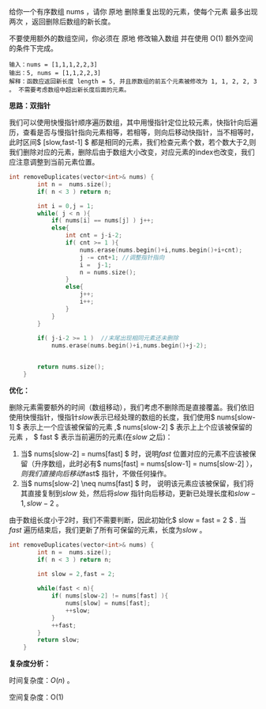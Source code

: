 给你一个有序数组 nums ，请你 原地 删除重复出现的元素，使每个元素 最多出现两次 ，返回删除后数组的新长度。

不要使用额外的数组空间，你必须在 原地 修改输入数组 并在使用 O(1) 额外空间的条件下完成。

```
输入：nums = [1,1,1,2,2,3]
输出：5, nums = [1,1,2,2,3]
解释：函数应返回新长度 length = 5, 并且原数组的前五个元素被修改为 1, 1, 2, 2, 3 。 不需要考虑数组中超出新长度后面的元素。
```



<b>思路：双指针</b>

我们可以使用快慢指针顺序遍历数组，其中用慢指针定位比较元素，快指针向后遍历，查看是否与慢指针指向元素相等，若相等，则向后移动快指针，当不相等时，此时区间$ [slow,fast-1] $ 都是相同的元素，我们检查元素个数，若个数大于2,则我们删除对应的元素，删除后由于数组大小改变，对应元素的index也改变，我们应注意调整到当前元素位置。

```c++
int removeDuplicates(vector<int>& nums) {
        int n =  nums.size();
        if( n < 3 ) return n;

        int i = 0,j = 1;
        while( j < n ){
            if( nums[i] == nums[j] ) j++;
            else{
                int cnt = j-i-2;
                if( cnt >= 1 ){
                    nums.erase(nums.begin()+i,nums.begin()+i+cnt);
                    j -= cnt+1; //调整指针指向
                    i =  j-1;
                    n = nums.size();
                }
                else{
                    j++;
                    i++;
                }
            }
        }
 
        if( j-i-2 >= 1 )  //末尾出现相同元素还未删除
            nums.erase(nums.begin()+i,nums.begin()+j-2);


        return nums.size();
    }
```

<b>优化：</b>

删除元素需要额外的时间（数组移动），我们考虑不删除而是直接覆盖。我们依旧使用快慢指针，慢指针$slow$表示已经处理的数组的长度，我们使用$ nums[slow-1] $ 表示上一个应该被保留的元素 ,$ nums[slow-2] $ 表示上上个应该被保留的元素 ， $ fast $ 表示当前遍历的元素(在$slow$ 之后)：

1. 当$ nums[slow-2] = nums[fast] $ 时，说明$fast$ 位置对应的元素不应该被保留（升序数组，此时必有$ nums[fast] = nums[slow-1] = nums[slow-2] $），则我们直接向后移动$fast$ 指针，不做任何操作。
2. 当$ nums[slow-2] \neq nums[fast] $ 时， 说明该元素应该被保留，我们将其直接复制到$slow$ 处，然后将$slow$ 指针向后移动，更新已处理长度和$slow-1,slow-2$ 。

由于数组长度小于2时，我们不需要判断，因此初始化$ slow = fast = 2 $ . 当$fast$ 遍历结束后，我们更新了所有可保留的元素，长度为$slow$ 。

```c++
int removeDuplicates(vector<int>& nums) {
        int n =  nums.size();
        if( n < 3 ) return n;
        
        int slow = 2,fast = 2;

        while(fast < n){
            if( nums[slow-2] != nums[fast] ){
                nums[slow] = nums[fast];
                ++slow;
            }
            ++fast;
        }
        return slow;
    }
```

<b>复杂度分析：</b>

时间复杂度：$O(n)$ 。

空间复杂度：O(1)